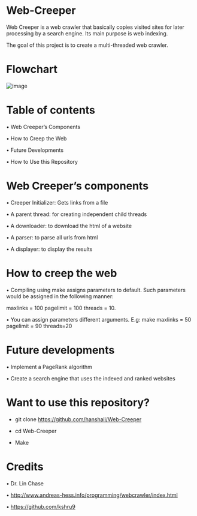 # Web-Creeper
Web Creeper is a web crawler that basically copies visited sites for later processing by a search engine. Its main purpose is web indexing.

The goal of this project is to create a multi-threaded web crawler.


# Flowchart


 ![image](https://user-images.githubusercontent.com/62112262/117217910-d810aa00-adc7-11eb-87f8-d7aa2e69bd9f.png)



# Table of contents

•	Web Creeper’s Components

•	How to Creep the Web

•	Future Developments

•	How to Use this Repository


# Web Creeper’s components

•	Creeper Initializer: Gets links from a file

•	A parent thread: for creating independent child threads

•	A downloader: to download the html of a website

•	A parser: to parse all urls from html

•	A displayer: to display the results



# How to creep the web

•	Compiling using make assigns parameters to default. Such parameters would be assigned in the following manner:

  
  maxlinks = 100 pagelimit = 100 threads = 10.
  

•	You can assign parameters different arguments. E.g:  make maxlinks = 50 pagelimit = 90 threads=20


# Future developments

•	Implement a PageRank algorithm

•	Create a search engine that uses the indexed and ranked websites



# Want to use this repository?

* git clone https://github.com/hanshali/Web-Creeper

* cd  Web-Creeper

* Make

# Credits

•	Dr. Lin Chase

•	http://www.andreas-hess.info/programming/webcrawler/index.html

•	https://github.com/kshru9
